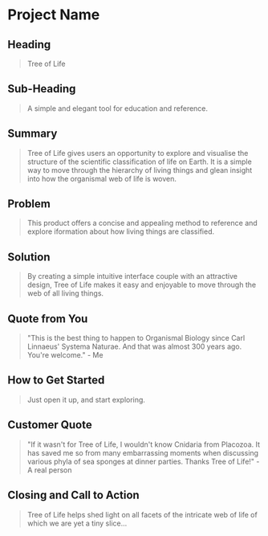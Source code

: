 # Project Name #

<!-- 
> This material was originally posted [here](http://www.quora.com/What-is-Amazons-approach-to-product-development-and-product-management). It is reproduced here for posterities sake.

There is an approach called "working backwards" that is widely used at Amazon. They work backwards from the customer, rather than starting with an idea for a product and trying to bolt customers onto it. While working backwards can be applied to any specific product decision, using this approach is especially important when developing new products or features.

For new initiatives a product manager typically starts by writing an internal press release announcing the finished product. The target audience for the press release is the new/updated product's customers, which can be retail customers or internal users of a tool or technology. Internal press releases are centered around the customer problem, how current solutions (internal or external) fail, and how the new product will blow away existing solutions.

If the benefits listed don't sound very interesting or exciting to customers, then perhaps they're not (and shouldn't be built). Instead, the product manager should keep iterating on the press release until they've come up with benefits that actually sound like benefits. Iterating on a press release is a lot less expensive than iterating on the product itself (and quicker!).

If the press release is more than a page and a half, it is probably too long. Keep it simple. 3-4 sentences for most paragraphs. Cut out the fat. Don't make it into a spec. You can accompany the press release with a FAQ that answers all of the other business or execution questions so the press release can stay focused on what the customer gets. My rule of thumb is that if the press release is hard to write, then the product is probably going to suck. Keep working at it until the outline for each paragraph flows. 

Oh, and I also like to write press-releases in what I call "Oprah-speak" for mainstream consumer products. Imagine you're sitting on Oprah's couch and have just explained the product to her, and then you listen as she explains it to her audience. That's "Oprah-speak", not "Geek-speak".

Once the project moves into development, the press release can be used as a touchstone; a guiding light. The product team can ask themselves, "Are we building what is in the press release?" If they find they're spending time building things that aren't in the press release (overbuilding), they need to ask themselves why. This keeps product development focused on achieving the customer benefits and not building extraneous stuff that takes longer to build, takes resources to maintain, and doesn't provide real customer benefit (at least not enough to warrant inclusion in the press release).
 -->
 
## Heading ##
  > Tree of Life
	

## Sub-Heading ##
  > A simple and elegant tool for education and reference.

## Summary ##
  > Tree of Life gives users an opportunity to explore and visualise the structure of the scientific classification of life on Earth.  It is a simple way to move through the hierarchy of living things and glean insight into how the organismal web of life is woven.

## Problem ##
  > This product offers a concise and appealing method to reference and explore iformation about how living things are classified.

## Solution ##
  > By creating a simple intuitive interface couple with an attractive design, Tree of Life makes it easy and enjoyable to move through the web of all living things.

## Quote from You ##
  > "This is the best thing to happen to Organismal Biology since Carl Linnaeus' Systema Naturae.  And that was almost 300 years ago.  You're welcome." - Me

## How to Get Started ##
  > Just open it up, and start exploring.

## Customer Quote ##
  > "If it wasn't for Tree of Life, I wouldn't know Cnidaria from Placozoa.  It has saved me so from many embarrassing moments when discussing various phyla of sea sponges at dinner parties.  Thanks Tree of Life!" - A real person

## Closing and Call to Action ##
  > Tree of Life helps shed light on all facets of the intricate web of life of which we are yet a tiny slice...
